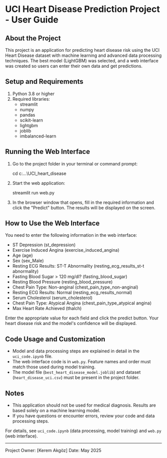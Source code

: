 UCI Heart Disease Prediction Project - User Guide
==================================================

About the Project
-----------------
This project is an application for predicting heart disease risk using the UCI Heart Disease dataset with machine learning and advanced data processing techniques. The best model (LightGBM) was selected, and a web interface was created so users can enter their own data and get predictions.

Setup and Requirements
----------------------
1. Python 3.8 or higher
2. Required libraries:
   - streamlit
   - numpy
   - pandas
   - scikit-learn
   - lightgbm
   - joblib
   - imbalanced-learn

Running the Web Interface
-------------------------
1. Go to the project folder in your terminal or command prompt:

    cd c:...\UCI_heart_disease

2. Start the web application:

    streamlit run web.py

3. In the browser window that opens, fill in the required information and click the "Predict" button. The results will be displayed on the screen.


How to Use the Web Interface
----------------------------
You need to enter the following information in the web interface:
- ST Depression (st_depression)
- Exercise Induced Angina (exercise_induced_angina)
- Age (age)
- Sex (sex_Male)
- Resting ECG Results: ST-T Abnormality (resting_ecg_results_st-t abnormality)
- Fasting Blood Sugar > 120 mg/dl? (fasting_blood_sugar)
- Resting Blood Pressure (resting_blood_pressure)
- Chest Pain Type: Non-anginal (chest_pain_type_non-anginal)
- Resting ECG Results: Normal (resting_ecg_results_normal)
- Serum Cholesterol (serum_cholesterol)
- Chest Pain Type: Atypical Angina (chest_pain_type_atypical angina)
- Max Heart Rate Achieved (thalch)

Enter the appropriate value for each field and click the predict button. Your heart disease risk and the model's confidence will be displayed.

Code Usage and Customization
----------------------------
- Model and data processing steps are explained in detail in the `uci_code.ipynb` file.
- The web interface code is in `web.py`. Feature names and order must match those used during model training.
- The model file (`best_heart_disease_model.joblib`) and dataset (`heart_disease_uci.csv`) must be present in the project folder.

Notes
-----
- This application should not be used for medical diagnosis. Results are based solely on a machine learning model.
- If you have questions or encounter errors, review your code and data processing steps.


For details, see `uci_code.ipynb` (data processing, model training) and `web.py` (web interface).

---

Project Owner: [Kerem Akgöz]
Date: May 2025
